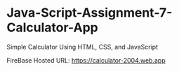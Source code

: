 # Java-Script-Assignment-7-Calculator-App
Simple Calculator Using HTML, CSS, and JavaScript

FireBase Hosted URL: https://calculator-2004.web.app
